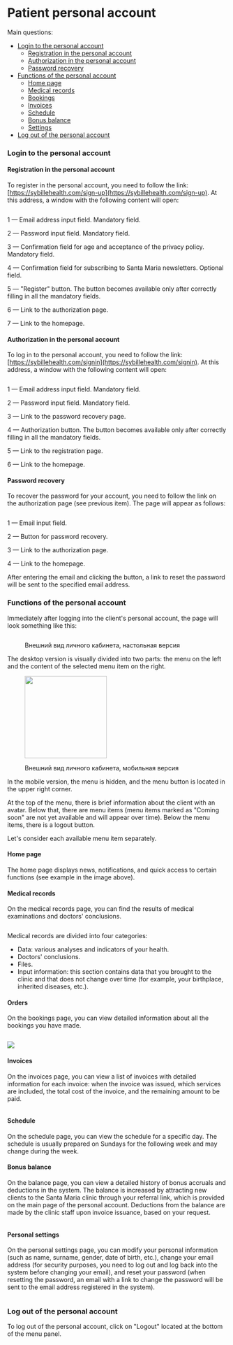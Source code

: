 # Patient personal account

Main questions:

* [Login to the personal account](lichnyi-kabinet-pacienta.md#login-to-the-personal-account)
  * [Registration in the personal account](lichnyi-kabinet-pacienta.md#registration-in-the-personal-account)
  * [Authorization in the personal account](lichnyi-kabinet-pacienta.md#authorization-in-the-personal-account)
  * [Password recovery](lichnyi-kabinet-pacienta.md#password-recovery)
* [Functions of the personal account](lichnyi-kabinet-pacienta.md#functions-of-the-personal-account)
  * [Home page](lichnyi-kabinet-pacienta.md#home-page)
  * [Medical records](lichnyi-kabinet-pacienta.md#medical-records)
  * [Bookings](lichnyi-kabinet-pacienta.md#orders)
  * [Invoices](lichnyi-kabinet-pacienta.md#invoices)
  * [Schedule](lichnyi-kabinet-pacienta.md#schedule)
  * [Bonus balance](lichnyi-kabinet-pacienta.md#bonus-balance)
  * [Settings](lichnyi-kabinet-pacienta.md#personal-settings)
* [Log out of the personal account](lichnyi-kabinet-pacienta.md#log-out-of-the-personal-account)

### Login to the personal account

#### Registration in the personal account

To register in the personal account, you need to follow the link: [https://sybillehealth.com/sign-up](https://sybillehealth.com/sign-up). At this address, a window with the following content will open:

<figure><img src="../../.gitbook/assets/Screenshot 2023-05-29 at 16.15.25.png" alt=""><figcaption></figcaption></figure>

1 — Email address input field. Mandatory field.

2 — Password input field. Mandatory field.

3 — Confirmation field for age and acceptance of the privacy policy. Mandatory field.

4 — Confirmation field for subscribing to Santa Maria newsletters. Optional field.

5 — "Register" button. The button becomes available only after correctly filling in all the mandatory fields.

6 — Link to the authorization page.

7 — Link to the homepage.

#### Authorization in the personal account

To log in to the personal account, you need to follow the link: [https://sybillehealth.com/signin](https://sybillehealth.com/signin). At this address, a window with the following content will open:

<figure><img src="../../.gitbook/assets/Screenshot 2023-05-29 at 16.26.14.png" alt=""><figcaption></figcaption></figure>

1 — Email address input field. Mandatory field.

2 — Password input field. Mandatory field.

3 — Link to the password recovery page.

4 — Authorization button. The button becomes available only after correctly filling in all the mandatory fields.

5 — Link to the registration page.

6 — Link to the homepage.

#### Password recovery

To recover the password for your account, you need to follow the link on the authorization page (see previous item). The page will appear as follows:

<figure><img src="../../.gitbook/assets/Screenshot 2023-05-29 at 16.31.19 (1).png" alt=""><figcaption></figcaption></figure>

1 — Email input field.

2 — Button for password recovery.

3 — Link to the authorization page.

4 — Link to the homepage.

After entering the email and clicking the button, a link to reset the password will be sent to the specified email address.

### Functions of the personal account

Immediately after logging into the client's personal account, the page will look something like this:

<figure><img src="../../.gitbook/assets/Screenshot 2023-05-29 at 16.37.52.png" alt=""><figcaption><p>Внешний вид личного кабинета, настольная версия </p></figcaption></figure>

The desktop version is visually divided into two parts: the menu on the left and the content of the selected menu item on the right.

<figure><img src="../../.gitbook/assets/Screenshot 2023-05-29 at 16.40.59.png" alt="" width="188"><figcaption><p>Внешний вид личного кабинета, мобильная версия </p></figcaption></figure>

In the mobile version, the menu is hidden, and the menu button is located in the upper right corner.

At the top of the menu, there is brief information about the client with an avatar. Below that, there are menu items (menu items marked as "Coming soon" are not yet available and will appear over time). Below the menu items, there is a logout button.

Let's consider each available menu item separately.

#### Home page

The home page displays news, notifications, and quick access to certain functions (see example in the image above).

#### Medical records

On the medical records page, you can find the results of medical examinations and doctors' conclusions.

<figure><img src="../../.gitbook/assets/image (7) (3).png" alt=""><figcaption></figcaption></figure>

Medical records are divided into four categories:

* Data: various analyses and indicators of your health.
* Doctors' conclusions.
* Files.
* Input information: this section contains data that you brought to the clinic and that does not change over time (for example, your birthplace, inherited diseases, etc.).

#### Orders

On the bookings page, you can view detailed information about all the bookings you have made.

<figure><img src="../../.gitbook/assets/image (1).png" alt=""><figcaption></figcaption></figure>

![](<../../.gitbook/assets/sybillehealth.com\_profile\_orders\_view (1).png>)

#### Invoices

On the invoices page, you can view a list of invoices with detailed information for each invoice: when the invoice was issued, which services are included, the total cost of the invoice, and the remaining amount to be paid.

<figure><img src="../../.gitbook/assets/image (5).png" alt=""><figcaption></figcaption></figure>

#### Schedule

On the schedule page, you can view the schedule for a specific day. The schedule is usually prepared on Sundays for the following week and may change during the week.

#### Bonus balance

On the balance page, you can view a detailed history of bonus accruals and deductions in the system. The balance is increased by attracting new clients to the Santa Maria clinic through your referral link, which is provided on the main page of the personal account. Deductions from the balance are made by the clinic staff upon invoice issuance, based on your request.

<figure><img src="../../.gitbook/assets/image (6).png" alt=""><figcaption></figcaption></figure>

#### Personal settings

On the personal settings page, you can modify your personal information (such as name, surname, gender, date of birth, etc.), change your email address (for security purposes, you need to log out and log back into the system before changing your email), and reset your password (when resetting the password, an email with a link to change the password will be sent to the email address registered in the system).

<figure><img src="../../.gitbook/assets/image (11).png" alt=""><figcaption></figcaption></figure>

### Log out of the personal account

To log out of the personal account, click on "Logout" located at the bottom of the menu panel.
